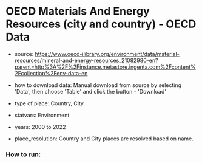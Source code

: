 # OECD Materials And Energy Resources (city and country) - OECD Data

- source: https://www.oecd-ilibrary.org/environment/data/material-resources/mineral-and-energy-resources_21082980-en?parent=http%3A%2F%2Finstance.metastore.ingenta.com%2Fcontent%2Fcollection%2Fenv-data-en

- how to download data: Manual download from source by selecting 'Data', then choose 'Table' and click the button - 'Download'

- type of place: Country, City.

- statvars: Environment

- years: 2000 to 2022
- place_resolution: Country and City places are resolved based on name.

### How to run:



 

